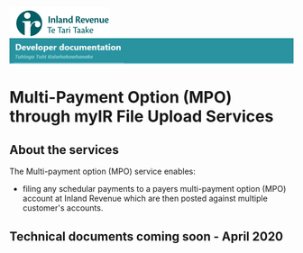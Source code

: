 
![IRD logo](../Images/IRlogo.gif)
![Software Dev](../Images/SoftwareDev.png)

# Multi-Payment Option (MPO) through myIR File Upload Services

## About the services

The Multi-payment option (MPO) service enables:
*  filing any schedular payments to a payers multi-payment option (MPO) account at Inland Revenue which are then posted against multiple customer's accounts.


## Technical documents coming soon - April 2020